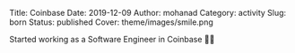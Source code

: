Title: Coinbase
Date: 2019-12-09
Author: mohanad
Category: activity
Slug: born
Status: published
Cover: theme/images/smile.png

Started working as a Software Engineer in Coinbase 🙌🏻
